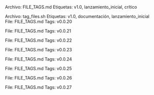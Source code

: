 Archivo: FILE_TAGS.md
Etiquetas: v1.0, lanzamiento_inicial, crítico

Archivo: tag_files.sh
Etiquetas: v1.0, documentación, lanzamiento_inicial
File: FILE_TAGS.md
Tags: v0.0.20

File: FILE_TAGS.md
Tags: v0.0.21

File: FILE_TAGS.md
Tags: v0.0.22

File: FILE_TAGS.md
Tags: v0.0.23

File: FILE_TAGS.md
Tags: v0.0.24

File: FILE_TAGS.md
Tags: v0.0.25

File: FILE_TAGS.md
Tags: v0.0.26

File: FILE_TAGS.md
Tags: v0.0.27

